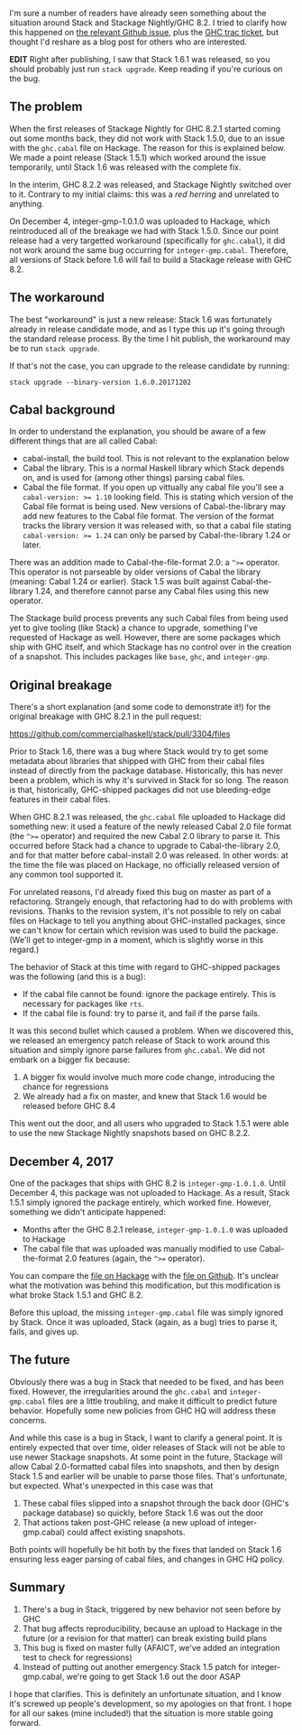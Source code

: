 I'm sure a number of readers have already seen something about the
situation around Stack and Stackage Nightly/GHC 8.2. I tried to
clarify how this happened on
[the relevant Github issue](https://github.com/commercialhaskell/stack/issues/3624),
plus the
[GHC trac ticket](https://ghc.haskell.org/trac/ghc/ticket/14558), but
thought I'd reshare as a blog post for others who are interested.

__EDIT__ Right after publishing, I saw that Stack 1.6.1 was released, so you
should probably just run `stack upgrade`. Keep reading if you're curious on the
bug.

## The problem

When the first releases of Stackage Nightly for GHC 8.2.1 started
coming out some months back, they did not work with Stack 1.5.0, due
to an issue with the `ghc.cabal` file on Hackage. The reason for this
is explained below. We made a point release (Stack 1.5.1) which worked
around the issue temporarily, until Stack 1.6 was released with the
complete fix.

In the interim, GHC 8.2.2 was released, and Stackage Nightly switched
over to it. Contrary to my initial claims: this was a _red herring_
and unrelated to anything.

On December 4, integer-gmp-1.0.1.0 was uploaded to Hackage, which
reintroduced all of the breakage we had with Stack 1.5.0. Since our
point release had a very targetted workaround (specifically for
`ghc.cabal`), it did not work around the same bug occurring for
`integer-gmp.cabal`. Therefore, all versions of Stack before 1.6 will
fail to build a Stackage release with GHC 8.2.

## The workaround

The best "workaround" is just a new release: Stack 1.6 was fortunately
already in release candidate mode, and as I type this up it's going
through the standard release process. By the time I hit publish, the
workaround may be to run `stack upgrade`.

If that's not the case, you can upgrade to the release candidate by
running:

    stack upgrade --binary-version 1.6.0.20171202

## Cabal background

In order to understand the explanation, you should be aware of a few
different things that are all called Cabal:

* cabal-install, the build tool. This is not relevant to the
  explanation below
* Cabal the library. This is a normal Haskell library which Stack
  depends on, and is used for (among other things) parsing cabal
  files.
* Cabal the file format. If you open up vittually any cabal file
  you'll see a `cabal-version: >= 1.10` looking field. This is stating
  which version of the Cabal file format is being used. New versions
  of Cabal-the-library may add new features to the Cabal file
  format. The version of the format tracks the library version it was
  released with, so that a cabal file stating `cabal-version: >= 1.24`
  can only be parsed by Cabal-the-library 1.24 or later.

There was an addition made to Cabal-the-file-format 2.0: a `^>=`
operator. This operator is not parseable by older versions of Cabal
the library (meaning: Cabal 1.24 or earlier). Stack 1.5 was built
against Cabal-the-library 1.24, and therefore cannot parse any Cabal
files using this new operator.

The Stackage build process prevents any such Cabal files from being
used yet to give tooling (like Stack) a chance to upgrade, something
I've requested of Hackage as well. However, there are some packages
which ship with GHC itself, and which Stackage has no control over in
the creation of a snapshot. This includes packages like `base`, `ghc`,
and `integer-gmp`.

## Original breakage

There's a short explanation (and some code to demonstrate it!) for the
original breakage with GHC 8.2.1 in the pull request:

<https://github.com/commercialhaskell/stack/pull/3304/files>

Prior to Stack 1.6, there was a bug where Stack would try to get some
metadata about libraries that shipped with GHC from their cabal files
instead of directly from the package database. Historically, this has
never been a problem, which is why it's survived in Stack for so
long. The reason is that, historically, GHC-shipped packages did not
use bleeding-edge features in their cabal files.

When GHC 8.2.1 was released, the `ghc.cabal` file uploaded to Hackage
did something new: it used a feature of the newly released Cabal 2.0
file format (the `^>=` operator) and required the new Cabal 2.0
library to parse it. This occurred before Stack had a chance to
upgrade to Cabal-the-library 2.0, and for that matter before
cabal-install 2.0 was released. In other words: at the time the file
was placed on Hackage, no officially released version of any common
tool supported it.

For unrelated reasons, I'd already fixed this bug on master as part of
a refactoring. Strangely enough, that refactoring had to do with
problems with revisions. Thanks to the revision system, it's not
possible to rely on cabal files on Hackage to tell you anything about
GHC-installed packages, since we can't know for certain which revision
was used to build the package. (We'll get to integer-gmp in a moment,
which is slightly worse in this regard.)

The behavior of Stack at this time with regard to GHC-shipped packages
was the following (and this is a bug):

* If the cabal file cannot be found: ignore the package entirely. This
  is necessary for packages like `rts`.
* If the cabal file is found: try to parse it, and fail if the parse
  fails.

It was this second bullet which caused a problem. When we discovered
this, we released an emergency patch release of Stack to work around
this situation and simply ignore parse failures from `ghc.cabal`. We
did not embark on a bigger fix because:

1. A bigger fix would involve much more code change, introducing the
   chance for regressions
2. We already had a fix on master, and knew that Stack 1.6 would be
   released before GHC 8.4

This went out the door, and all users who upgraded to Stack 1.5.1 were
able to use the new Stackage Nightly snapshots based on GHC 8.2.2.

## December 4, 2017

One of the packages that ships with GHC 8.2 is
`integer-gmp-1.0.1.0`. Until December 4, this package was not uploaded
to Hackage. As a result, Stack 1.5.1 simply ignored the package
entirely, which worked fine. However, something we didn't anticipate
happened:

* Months after the GHC 8.2.1 release, `integer-gmp-1.0.1.0` was
  uploaded to Hackage
* The cabal file that was uploaded was manually modified to use
  Cabal-the-format 2.0 features (again, the `^>=` operator).

You can compare the
[file on Hackage](http://hackage.haskell.org/package/integer-gmp-1.0.1.0/integer-gmp.cabal)
with the
[file on Github](https://github.com/ghc/ghc/blob/ghc-8.2.2-release/libraries/integer-gmp/integer-gmp.cabal). It's
unclear what the motivation was behind this modification, but this
modification is what broke Stack 1.5.1 and GHC 8.2.

Before this upload, the missing `integer-gmp.cabal` file was simply
ignored by Stack. Once it was uploaded, Stack (again, as a bug) tries
to parse it, fails, and gives up.

## The future

Obviously there was a bug in Stack that needed to be fixed, and has
been fixed. However, the irregularities around the `ghc.cabal` and
`integer-gmp.cabal` files are a little troubling, and make it
difficult to predict future behavior. Hopefully some new policies from
GHC HQ will address these concerns.

And while this case is a bug in Stack, I want to clarify a general
point. It is entirely expected that over time, older releases of Stack
will not be able to use newer Stackage snapshots. At some point in the
future, Stackage will allow Cabal 2.0-formatted cabal files into
snapshots, and then by design Stack 1.5 and earlier will be unable to
parse those files. That's unfortunate, but expected. What's unexpected
in this case was that

1. These cabal files slipped into a snapshot through the back door
   (GHC's package database) so quickly, before Stack 1.6 was out the
   door
2. That actions taken post-GHC release (a new upload of
   integer-gmp.cabal) could affect existing snapshots.

Both points will hopefully be hit both by the fixes that landed on
Stack 1.6 ensuring less eager parsing of cabal files, and changes in
GHC HQ policy.

## Summary

1. There's a bug in Stack, triggered by new behavior not seen before
   by GHC
2. That bug affects reproducibility, because an upload to Hackage in
   the future (or a revision for that matter) can break existing build
   plans
3. This bug is fixed on master fully (AFAICT, we've added an
   integration test to check for regressions)
4. Instead of putting out another emergency Stack 1.5 patch for
   integer-gmp.cabal, we're going to get Stack 1.6 out the door ASAP

I hope that clarifies. This is definitely an unfortunate situation,
and I know it's screwed up people's development, so my apologies on
that front. I hope for all our sakes (mine included!) that the
situation is more stable going forward.

